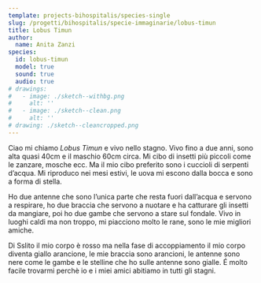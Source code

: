```yaml
---
template: projects-bihospitalis/species-single
slug: /progetti/bihospitalis/specie-immaginarie/lobus-timun
title: Lobus Timun
author: 
  name: Anita Zanzi
species:
  id: lobus-timun
  model: true
  sound: true
  audio: true
# drawings:
#   - image: ./sketch--withbg.png
#     alt: ''
#   - image: ./sketch--clean.png
#     alt: ''
# drawing: ./sketch--cleancropped.png
---
```


Ciao mi chiamo *Lobus Timun* e vivo nello stagno.
Vivo fino a due anni, sono alta quasi 40cm e il maschio 60cm circa.
Mi cibo di insetti più piccoli come le zanzare, mosche ecc. Ma il mio cibo preferito sono i cuccioli di serpenti d’acqua.
Mi riproduco nei mesi estivi, le uova mi escono dalla bocca e sono a forma di stella.

Ho due antenne che sono l’unica parte che resta fuori dall’acqua e servono a respirare, ho due braccia che servono a nuotare e ha catturare gli insetti da mangiare, poi ho due gambe che servono a stare sul fondale.
Vivo in luoghi caldi ma non troppo, mi piacciono molto le rane, sono le mie migliori amiche. 

Di Sslito il mio corpo è rosso ma nella fase di accoppiamento il mio corpo diventa giallo arancione, le mie braccia sono arancioni, le antenne sono nere come le gambe e le stelline che ho sulle antenne sono gialle. É molto facile trovarmi perchè io e i miei amici abitiamo in tutti gli stagni. 
